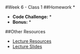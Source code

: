 #Week 6 - Class 1
##Homework
* 
* **Code Challenge:** 
	* 
* **Bonus:**
	* 

##Other Resources
* [Lecture Resources](lecture/)
* [Lecture Slides]()